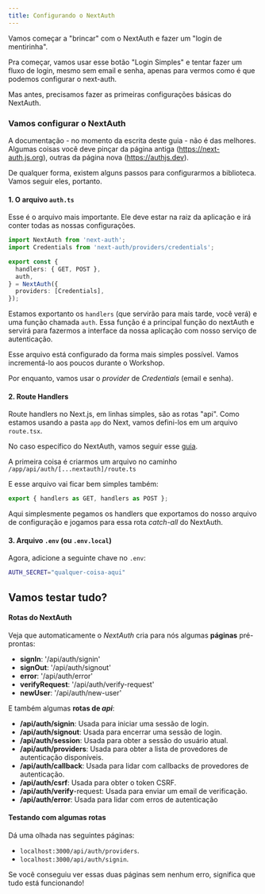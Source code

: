 ```yaml
---
title: Configurando o NextAuth
---
```


Vamos começar a "brincar" com o NextAuth e fazer um "login de mentirinha".

Pra começar, vamos usar esse botão "Login Simples" e tentar fazer um fluxo de login, mesmo sem email e senha, apenas para vermos como é que podemos configurar o next-auth.

Mas antes, precisamos fazer as primeiras configurações básicas do NextAuth.

### Vamos configurar o NextAuth

A documentação - no momento da escrita deste guia - não é das melhores. Algumas coisas você deve pinçar da página antiga (https://next-auth.js.org), outras da página nova (https://authjs.dev).

De qualquer forma, existem alguns passos para configurarmos a biblioteca. Vamos seguir eles, portanto.

#### 1. O arquivo `auth.ts`

Esse é o arquivo mais importante. Ele deve estar na raiz da aplicação e irá conter todas as nossas configurações.

```typescript title="auth.ts"
import NextAuth from 'next-auth';
import Credentials from 'next-auth/providers/credentials';

export const {
  handlers: { GET, POST },
  auth,
} = NextAuth({
  providers: [Credentials],
});
```

Estamos exportanto os `handlers` (que servirão para mais tarde, você verá) e uma função chamada `auth`. Essa função é a principal função do nextAuth e servirá para fazermos a interface da nossa aplicação com nosso serviço de autenticação.

Esse arquivo está configurado da forma mais simples possível. Vamos incrementá-lo aos poucos durante o Workshop.

Por enquanto, vamos usar o _provider_ de _Credentials_ (email e senha).

#### 2. Route Handlers

Route handlers no Next.js, em linhas simples, são as rotas "api". Como estamos usando a pasta `app` do Next, vamos defini-los em um arquivo `route.tsx`.

No caso específico do NextAuth, vamos seguir esse [guia](https://authjs.dev/reference/nextjs#environment-variable-inference).

A primeira coisa é criarmos um arquivo no caminho `/app/api/auth/[...nextauth]/route.ts`

E esse arquivo vai ficar bem simples também:

```typescript title="app/api/auth/[...nextauth]/route.ts"
export { handlers as GET, handlers as POST };
```

Aqui simplesmente pegamos os handlers que exportamos do nosso arquivo de configuração e jogamos para essa rota _catch-all_ do NextAuth.

#### 3. Arquivo `.env` (ou `.env.local`)

Agora, adicione a seguinte chave no `.env`:

```bash title=".env"
AUTH_SECRET="qualquer-coisa-aqui"
```

## Vamos testar tudo?

#### Rotas do NextAuth

Veja que automaticamente o _NextAuth_ cria para nós algumas **páginas** pré-prontas:

- **signIn**: '/api/auth/signin'
- **signOut**: '/api/auth/signout'
- **error**: '/api/auth/error'
- **verifyRequest**: '/api/auth/verify-request'
- **newUser**: '/api/auth/new-user'

E também algumas **rotas de _api_**:

- **/api/auth/signin**: Usada para iniciar uma sessão de login.
- **/api/auth/signout**: Usada para encerrar uma sessão de login.
- **/api/auth/session**: Usada para obter a sessão do usuário atual.
- **/api/auth/providers**: Usada para obter a lista de provedores de autenticação disponíveis.
- **/api/auth/callback**: Usada para lidar com callbacks de provedores de autenticação.
- **/api/auth/csrf**: Usada para obter o token CSRF.
- **/api/auth/verify**-request: Usada para enviar um email de verificação.
- **/api/auth/error**: Usada para lidar com erros de autenticação

#### Testando com algumas rotas

Dá uma olhada nas seguintes páginas:

- `localhost:3000/api/auth/providers`.
- `localhost:3000/api/auth/signin`.

Se você conseguiu ver essas duas páginas sem nenhum erro, significa que tudo está funcionando!
